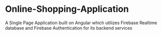 # Online-Shopping-Application
A Single Page Application built on Angular which utilizes Firebase Realtime database and Firebase Authentication for its backend services
